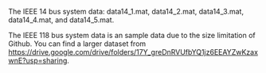 The IEEE 14 bus system data: data14_1.mat,  data14_2.mat,  data14_3.mat,  data14_4.mat,  and data14_5.mat.

The IEEE 118 bus system data is an sample data due to the size limitation of Github. You can find a larger dataset from https://drive.google.com/drive/folders/17Y_greDnRVUfbYQ1jz6EEAYZwKzaxwnE?usp=sharing.
